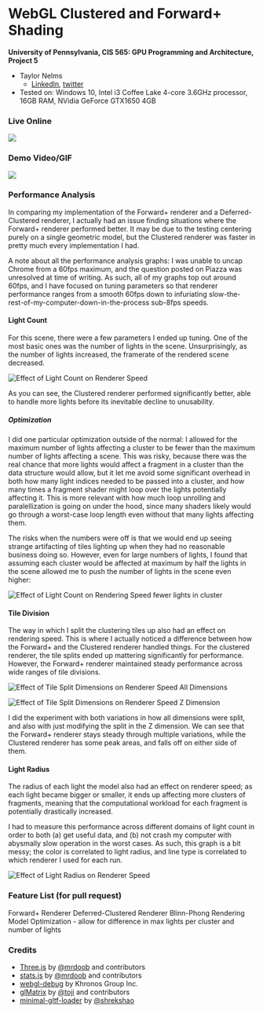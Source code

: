 WebGL Clustered and Forward+ Shading
======================

**University of Pennsylvania, CIS 565: GPU Programming and Architecture, Project 5**

* Taylor Nelms
  * [LinkedIn](https://www.linkedin.com/in/taylor-k-7b2110191/), [twitter](https://twitter.com/nelms_taylor)
* Tested on: Windows 10, Intel i3 Coffee Lake 4-core 3.6GHz processor, 16GB RAM, NVidia GeForce GTX1650 4GB

### Live Online

[![](img/thumb.png)](http://TODO.github.io/Project5B-WebGL-Deferred-Shading)

### Demo Video/GIF

[![](img/video.png)](TODO)

### Performance Analysis

In comparing my implementation of the Forward+ renderer and a Deferred-Clustered renderer, I actually had an issue finding situations where the Forward+ renderer performed better. It may be due to the testing centering purely on a single geometric model, but the Clustered renderer was faster in pretty much every implementation I had.

A note about all the performance analysis graphs: I was unable to uncap Chrome from a 60fps maximum, and the question posted on Piazza was unresolved at time of writing. As such, all of my graphs top out around 60fps, and I have focused on tuning parameters so that renderer performance ranges from a smooth 60fps down to infuriating slow-the-rest-of-my-computer-down-in-the-process sub-8fps speeds.

#### Light Count

For this scene, there were a few parameters I ended up tuning. One of the most basic ones was the number of lights in the scene. Unsurprisingly, as the number of lights increased, the framerate of the rendered scene decreased.

![Effect of Light Count on Renderer Speed](img/Effect_of_Light_Count_on_Renderering_Speed.png)

As you can see, the Clustered renderer performed significantly better, able to handle more lights before its inevitable decline to unusability.

##### Optimization

I did one particular optimization outside of the normal: I allowed for the maximum number of lights affecting a cluster to be fewer than the maximum number of lights affecting a scene. This was risky, because there was the real chance that more lights would affect a fragment in a cluster than the data structure would allow, but it let me avoid some significant overhead in both how many light indices needed to be passed into a cluster, and how many times a fragment shader might loop over the lights potentially affecting it. This is more relevant with how much loop unrolling and paralellization is going on under the hood, since many shaders likely would go through a worst-case loop length even without that many lights affecting them.

The risks when the numbers were off is that we would end up seeing strange artifacting of tiles lighting up when they had no reasonable business doing so. However, even for large numbers of lights, I found that assuming each cluster would be affected at maximum by half the lights in the scene allowed me to push the number of lights in the scene even higher:

![Effect of Light Count on Rendering Speed fewer lights in cluster](img/Effect_of_Light_Count_on_Renderer_Speed_(fewer_lights_allowed_in_cluster).png)

#### Tile Division

The way in which I split the clustering tiles up also had an effect on rendering speed. This is where I actually noticed a difference between how the Forward+ and the Clustered renderer handled things. For the clustered renderer, the tile splits ended up mattering significantly for performance. However, the Forward+ renderer maintained steady performance across wide ranges of tile divisions.

![Effect of Tile Split Dimensions on Renderer Speed All Dimensions](img/Effects_of_Tile_Split_Dimensions_on_Renderer_Speed_-_All_Dimensions.png)

![Effect of Tile Split Dimensions on Renderer Speed Z Dimension](img/Effects_of_Tile_Split_Dimensions_on_Renderer_Speed_-_Z_Dimension.png)

I did the experiment with both variations in how all dimensions were split, and also with just modifying the split in the Z dimension. We can see that the Forward+ renderer stays steady through multiple variations, while the Clustered renderer has some peak areas, and falls off on either side of them.

#### Light Radius

The radius of each light the model also had an effect on renderer speed; as each light became bigger or smaller, it ends up affecting more clusters of fragments, meaning that the computational workload for each fragment is potentially drastically increased.

I had to measure this performance across different domains of light count in order to both (a) get useful data, and (b) not crash my computer with abysmally slow operation in the worst cases. As such, this graph is a bit messy; the color is correlated to light radius, and line type is correlated to which renderer I used for each run.

![Effect of Light Radius on Renderer Speed](img/Effects_of_Light_Radius_on_Renderer_Speed.png)

### Feature List (for pull request)

Forward+ Renderer
Deferred-Clustered Renderer
Blinn-Phong Rendering Model
Optimization - allow for difference in max lights per cluster and number of lights


### Credits

* [Three.js](https://github.com/mrdoob/three.js) by [@mrdoob](https://github.com/mrdoob) and contributors
* [stats.js](https://github.com/mrdoob/stats.js) by [@mrdoob](https://github.com/mrdoob) and contributors
* [webgl-debug](https://github.com/KhronosGroup/WebGLDeveloperTools) by Khronos Group Inc.
* [glMatrix](https://github.com/toji/gl-matrix) by [@toji](https://github.com/toji) and contributors
* [minimal-gltf-loader](https://github.com/shrekshao/minimal-gltf-loader) by [@shrekshao](https://github.com/shrekshao)
